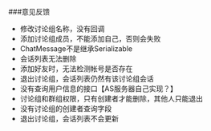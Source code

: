 ###意见反馈

- 修改讨论组名称，没有回调
- 添加讨论组成员，不能添加自己，否则会失败
- ChatMessage不是继承Serializable
- 会话列表无法删除
- 添加好友时，无法检测帐号是否存在
- 退出讨论组，会话列表仍然有该讨论组会话
- 没有查询用户信息的接口【AS服务器自己实现？】
- 讨论组和群组权限，只有创建者才能删除，其他人只能退出
- 没有讨论组的创建者查询字段
- 退出讨论组，会话列表不会更新